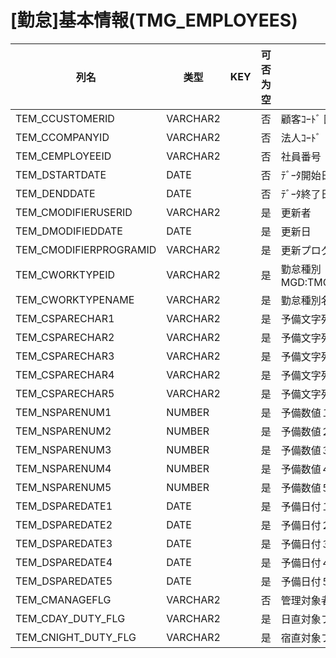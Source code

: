 # [勤怠]基本情報(TMG_EMPLOYEES)
| 列名   | 类型   | KEY  | 可否为空 | 注释   |
| ---- | ---- | ---- | ---- | ---- |
|TEM_CCUSTOMERID|VARCHAR2||否|顧客ｺｰﾄﾞ     固定：01|
|TEM_CCOMPANYID|VARCHAR2||否|法人ｺｰﾄﾞ|
|TEM_CEMPLOYEEID|VARCHAR2||否|社員番号|
|TEM_DSTARTDATE|DATE||否|ﾃﾞｰﾀ開始日|
|TEM_DENDDATE|DATE||否|ﾃﾞｰﾀ終了日|
|TEM_CMODIFIERUSERID|VARCHAR2||是|更新者|
|TEM_DMODIFIEDDATE|DATE||是|更新日|
|TEM_CMODIFIERPROGRAMID|VARCHAR2||是|更新プログラムID|
|TEM_CWORKTYPEID|VARCHAR2||是|勤怠種別     MGD:TMG_WORKTYPE|
|TEM_CWORKTYPENAME|VARCHAR2||是|勤怠種別名称|
|TEM_CSPARECHAR1|VARCHAR2||是|予備文字列１|
|TEM_CSPARECHAR2|VARCHAR2||是|予備文字列２|
|TEM_CSPARECHAR3|VARCHAR2||是|予備文字列３|
|TEM_CSPARECHAR4|VARCHAR2||是|予備文字列４|
|TEM_CSPARECHAR5|VARCHAR2||是|予備文字列５|
|TEM_NSPARENUM1|NUMBER||是|予備数値１|
|TEM_NSPARENUM2|NUMBER||是|予備数値２|
|TEM_NSPARENUM3|NUMBER||是|予備数値３|
|TEM_NSPARENUM4|NUMBER||是|予備数値４|
|TEM_NSPARENUM5|NUMBER||是|予備数値５|
|TEM_DSPAREDATE1|DATE||是|予備日付１|
|TEM_DSPAREDATE2|DATE||是|予備日付２|
|TEM_DSPAREDATE3|DATE||是|予備日付３|
|TEM_DSPAREDATE4|DATE||是|予備日付４|
|TEM_DSPAREDATE5|DATE||是|予備日付５|
|TEM_CMANAGEFLG|VARCHAR2||否|管理対象者フラグ|
|TEM_CDAY_DUTY_FLG|VARCHAR2||是|日直対象フラグ|
|TEM_CNIGHT_DUTY_FLG|VARCHAR2||是|宿直対象フラグ|
